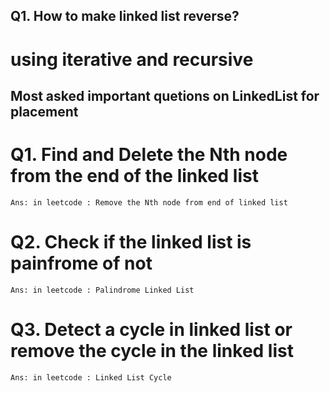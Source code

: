 ## Q1. How to make linked list reverse?

# using iterative and recursive

## Most asked important quetions on LinkedList for placement

# Q1. Find and Delete the Nth node from the end of the linked list
`Ans: in leetcode : Remove the Nth node from end of linked list`

# Q2. Check if the linked list is painfrome of not
`Ans: in leetcode : Palindrome Linked List`

# Q3. Detect a cycle in linked list or remove the cycle in the linked list
`Ans: in leetcode : Linked List Cycle`
